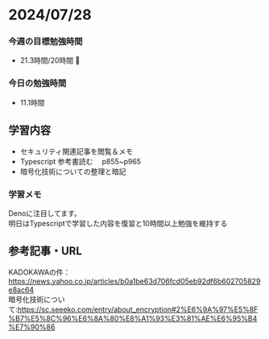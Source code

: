 # 2024/07/28

### 今週の目標勉強時間
- 21.3時間/20時間 🎉

### 今日の勉強時間
- 11.1時間

## 学習内容
- セキュリティ関連記事を閲覧＆メモ
- Typescript 参考書読む　 p855~p965
- 暗号化技術についての整理と暗記

### 学習メモ
Denoに注目してます。  
明日はTypescriptで学習した内容を復習と10時間以上勉強を維持する

## 参考記事・URL
KADOKAWAの件：<https://news.yahoo.co.jp/articles/b0a1be63d706fcd05eb92df6b602705829e8ac64>  
暗号化技術について:<https://sc.seeeko.com/entry/about_encryption#2%E6%9A%97%E5%8F%B7%E5%8C%96%E6%8A%80%E8%A1%93%E3%81%AE%E6%95%B4%E7%90%86>